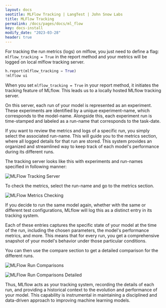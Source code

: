 ```yaml
---
layout: docs
seotitle: MLFlow Tracking | LangTest | John Snow Labs
title: MLFlow Tracking
permalink: /docs/pages/docs/ml_flow
key: docs-install
modify_date: "2023-03-28"
header: true
---
```


<div class="main-docs" markdown="1"><div class="h3-box" markdown="1">

For tracking the run metrics (logs) on mlflow, you just need to define a flag: `mlflow_tracking = True` in the report method and your metrics will be logged on local mlflow tracking server.

```python
h.report(mlflow_tracking = True)
!mlflow ui
```
When you set `mlflow_tracking = True` in your report method, it initiates the tracking feature of MLflow. This leads us to a locally hosted MLflow tracking server.

On this server, each run of your model is represented as an experiment. These experiments are identified by a unique experiment-name, which corresponds to the model-name. Alongside this, each experiment run is time-stamped and labeled as a run-name that corresponds to the task-date.

If you want to review the metrics and logs of a specific run, you simply select the associated run-name. This will guide you to the metrics section, where all logged details for that run are stored. This system provides an organized and streamlined way to keep track of each model's performance during its different runs.

The tracking server looks like this with experiments and run-names specified in following manner:

![MLFlow Tracking Server](/assets/images/mlflow/experiment_run_name.png)

To check the metrics, select the run-name and go to the metrics section.

![MLFlow Metrics Checking](/assets/images/mlflow/checking_metrics.png)

If you decide to run the same model again, whether with the same or different test configurations, MLflow will log this as a distinct entry in its tracking system.

Each of these entries captures the specific state of your model at the time of the run, including the chosen parameters, the model's performance metrics, and more. This means that for every run, you get a comprehensive snapshot of your model's behavior under those particular conditions.

You can then use the compare section to get a detailed comparison for the different runs.

![MLFlow Run Comparisons](/assets/images/mlflow/compare_runs.png)

![MLFlow Run Comparisons Detailed](/assets/images/mlflow/view_comparisons.png)

Thus, MLflow acts as your tracking system, recording the details of each run, and providing a historical context to the evolution and performance of your model. This capability is instrumental in maintaining a disciplined and data-driven approach to improving machine learning models.




</div><div class="h3-box" markdown="1">

</div></div>